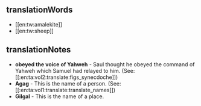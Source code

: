 ## translationWords

* [[en:tw:amalekite]]
* [[en:tw:sheep]]

## translationNotes

* **obeyed the voice of Yahweh** - Saul thought he obeyed the command of Yahweh which Samuel had relayed to him. (See: [[:en:ta:vol2:translate:figs_synecdoche]])
* **Agag** - This is the name of a person. (See: [[:en:ta:vol1:translate:translate_names]])
* **Gilgal** - This is the name of a place.
